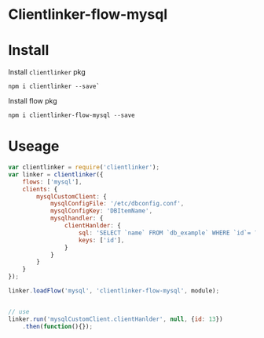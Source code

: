 Clientlinker-flow-mysql
========================

# Install

Install `clientlinker` pkg

```shell
npm i clientlinker --save`
```

Install flow pkg

```shell
npm i clientlinker-flow-mysql --save
```


# Useage

```javascript
var clientlinker = require('clientlinker');
var linker = clientlinker({
	flows: ['mysql'],
	clients: {
		mysqlCustomClient: {
			mysqlConfigFile: '/etc/dbconfig.conf',
			mysqlConfigKey: 'DBItemName',
			mysqlhandler: {
				clientHanlder: {
					sql: 'SELECT `name` FROM `db_example` WHERE `id`= ?',
					keys: ['id'],
				}
			}
		}
	}
});

linker.loadFlow('mysql', 'clientlinker-flow-mysql', module);


// use
linker.run('mysqlCustomClient.clientHanlder', null, {id: 13})
	.then(function(){});
```
